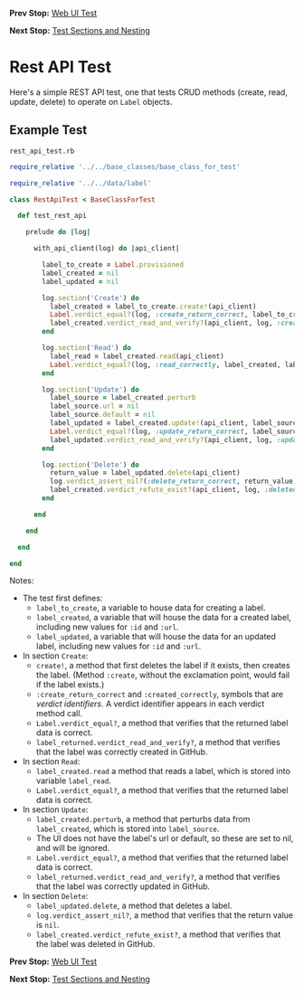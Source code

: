 <!--- GENERATED FILE, DO NOT EDIT --->
**Prev Stop:** [Web UI Test](./WebUi.md#web-ui-test)

**Next Stop:** [Test Sections and Nesting](./Sections.md#test-sections-and-nesting)


# Rest API Test

Here's a simple REST API test, one that tests CRUD methods (create, read, update, delete) to operate on `Label` objects.

## Example Test

<code>rest_api_test.rb</code>
```ruby
require_relative '../../base_classes/base_class_for_test'

require_relative '../../data/label'

class RestApiTest < BaseClassForTest

  def test_rest_api

    prelude do |log|

      with_api_client(log) do |api_client|

        label_to_create = Label.provisioned
        label_created = nil
        label_updated = nil

        log.section('Create') do
          label_created = label_to_create.create!(api_client)
          Label.verdict_equal?(log, :create_return_correct, label_to_create, label_created)
          label_created.verdict_read_and_verify?(api_client, log, :created_correctly)
        end

        log.section('Read') do
          label_read = label_created.read(api_client)
          Label.verdict_equal?(log, :read_correctly, label_created, label_read)
        end

        log.section('Update') do
          label_source = label_created.perturb
          label_source.url = nil
          label_source.default = nil
          label_updated = label_created.update!(api_client, label_source)
          Label.verdict_equal?(log, :update_return_correct, label_source, label_updated)
          label_updated.verdict_read_and_verify?(api_client, log, :updated_correctly)
        end

        log.section('Delete') do
          return_value = label_updated.delete(api_client)
          log.verdict_assert_nil?(:delete_return_correct, return_value)
          label_created.verdict_refute_exist?(api_client, log, :deleted_correctly)
        end

      end

    end

  end

end
```

Notes:

- The test first defines:
  - `label_to_create`, a variable to  house data for creating a label.
  - `label_created`, a variable that will house the data for a created label, including new values for `:id` and `:url`.
  - `label_updated`, a variable that will house the data for an updated label, including new values for `:id` and `:url`.
- In section `Create`:
  - `create!`, a method that first deletes the label if it exists, then creates the label.  (Method `:create`, without the exclamation point, would fail if the label exists.)
  - `:create_return_correct` and `:created_correctly`, symbols that are _verdict identifiers_.  A verdict identifier appears in each verdict method call.
  - `Label.verdict_equal?`,  a method that verifies that the returned label data is correct.
  - `label_returned.verdict_read_and_verify?`, a method that verifies that the label was correctly created in GitHub.
- In section `Read`:
  - `label_created.read` a method that reads a label, which is stored into variable `label_read`.
  - `Label.verdict_equal?`, a method that verifies that the returned label data is correct.
- In section `Update`:
  - `label_created.perturb`, a method that perturbs data from `label_created`, which is stored into `label_source`.
  - The UI does not have the label's url or default, so these are set to nil, and will be ignored.
  - `Label.verdict_equal?`, a method that verifies that the returned label data is correct.
  - `label_returned.verdict_read_and_verify?`, a method that verifies that the label was correctly updated in GitHub.
- In section `Delete`:
  - `label_updated.delete`, a method that deletes a label.
  - `log.verdict_assert_nil?`, a method that verifies that the return value is `nil`.
  - `label_created.verdict_refute_exist?`, a method that verifies that the label was deleted in GitHub.

**Prev Stop:** [Web UI Test](./WebUi.md#web-ui-test)

**Next Stop:** [Test Sections and Nesting](./Sections.md#test-sections-and-nesting)


